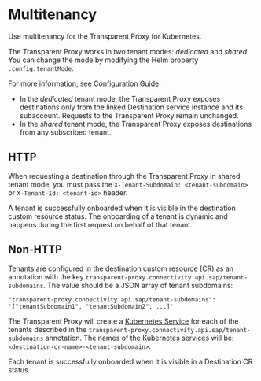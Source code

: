 <!-- loio6478985d12a54d7ab8a4e5abce3972e0 -->

# Multitenancy

Use multitenancy for the Transparent Proxy for Kubernetes.

The Transparent Proxy works in two tenant modes: *dedicated* and *shared*. You can change the mode by modifying the Helm property `.config.tenantMode`.

For more information, see [Configuration Guide](configuration-guide-2a22cd7.md).

-   In the *dedicated* tenant mode, the Transparent Proxy exposes destinations only from the linked Destination service instance and its subaccount. Requests to the Transparent Proxy remain unchanged.
-   In the *shared* tenant mode, the Transparent Proxy exposes destinations from any subscribed tenant.



<a name="loio6478985d12a54d7ab8a4e5abce3972e0__section_f4t_vxx_yzb"/>

## HTTP

When requesting a destination through the Transparent Proxy in shared tenant mode, you must pass the `X-Tenant-Subdomain: <tenant-subdomain>` or `X-Tenant-Id: <tenant-id>` header.

A tenant is successfully onboarded when it is visible in the destination custom resource status. The onboarding of a tenant is dynamic and happens during the first request on behalf of that tenant.



<a name="loio6478985d12a54d7ab8a4e5abce3972e0__section_lk3_vxx_yzb"/>

## Non-HTTP

Tenants are configured in the destination custom resource \(CR\) as an annotation with the key `transparent-proxy.connectivity.api.sap/tenant-subdomains`. The value should be a JSON array of tenant subdomains:

```
"transparent-proxy.connectivity.api.sap/tenant-subdomains": '["tenantSubdomain1", "tenantSubdomain2", ...]'
```

The Transparent Proxy will create a [Kubernetes Service](https://kubernetes.io/docs/concepts/services-networking/service/) for each of the tenants described in the `transparent-proxy.connectivity.api.sap/tenant-subdomains` annotation. The names of the Kubernetes services will be: `<destination-cr-name>-<tenant-subdomain>`.

Each tenant is successfully onboarded when it is visible in a Destination CR status.

